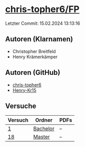 # [chris-topher6/FP](https://github.com/chris-topher6/FP)

Letzter Commit: 15.02.2024 13:13:16

## Autoren (Klarnamen)
- Christopher Breitfeld
- Henry Krämerkämper

## Autoren (GitHub)
- [chris-topher6](https://github.com/chris-topher6)
- [Henry-Kr15](https://github.com/Henry-Kr15)

## Versuche

|       Versuch        |                               Ordner                               |PDFs|
|----------------------|--------------------------------------------------------------------|----|
|[1](../../versuch/1)  |[Bachelor](https://github.com/chris-topher6/FP/tree/master/Bachelor)|–   |
|[18](../../versuch/18)|[Master](https://github.com/chris-topher6/FP/tree/master/Master)    |–   |
